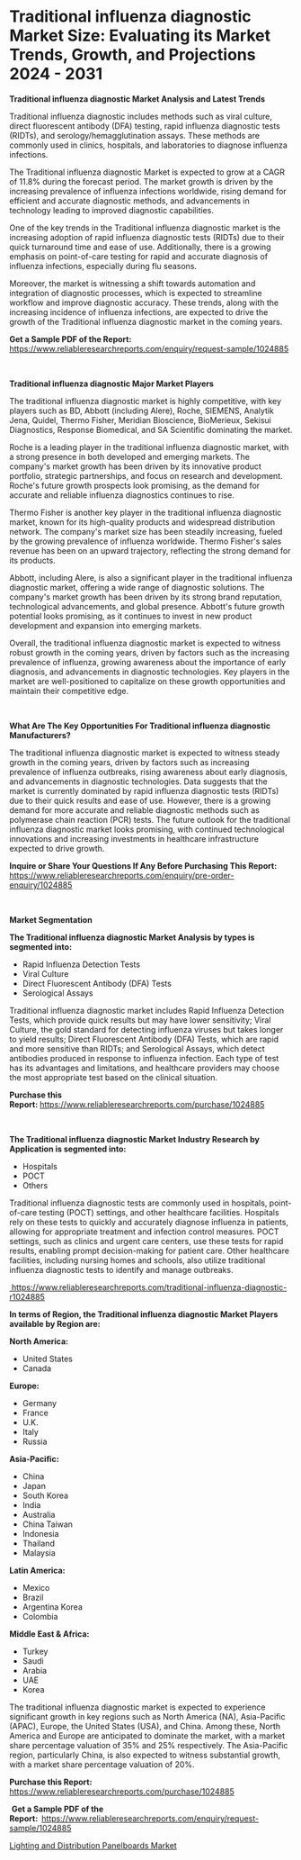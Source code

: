 <p><h1>Traditional influenza diagnostic Market Size: Evaluating its Market Trends, Growth, and Projections 2024 - 2031</h1></p><p><strong>Traditional influenza diagnostic Market Analysis and Latest Trends</strong></p>
<p><p>Traditional influenza diagnostic includes methods such as viral culture, direct fluorescent antibody (DFA) testing, rapid influenza diagnostic tests (RIDTs), and serology/hemagglutination assays. These methods are commonly used in clinics, hospitals, and laboratories to diagnose influenza infections.</p><p>The Traditional influenza diagnostic Market is expected to grow at a CAGR of 11.8% during the forecast period. The market growth is driven by the increasing prevalence of influenza infections worldwide, rising demand for efficient and accurate diagnostic methods, and advancements in technology leading to improved diagnostic capabilities.</p><p>One of the key trends in the Traditional influenza diagnostic market is the increasing adoption of rapid influenza diagnostic tests (RIDTs) due to their quick turnaround time and ease of use. Additionally, there is a growing emphasis on point-of-care testing for rapid and accurate diagnosis of influenza infections, especially during flu seasons.</p><p>Moreover, the market is witnessing a shift towards automation and integration of diagnostic processes, which is expected to streamline workflow and improve diagnostic accuracy. These trends, along with the increasing incidence of influenza infections, are expected to drive the growth of the Traditional influenza diagnostic market in the coming years.</p></p>
<p><strong>Get a Sample PDF of the Report:&nbsp;</strong> <a href="https://www.reliableresearchreports.com/enquiry/request-sample/1024885">https://www.reliableresearchreports.com/enquiry/request-sample/1024885</a></p>
<p>&nbsp;</p>
<p><strong>Traditional influenza diagnostic Major Market Players</strong></p>
<p><p>The traditional influenza diagnostic market is highly competitive, with key players such as BD, Abbott (including Alere), Roche, SIEMENS, Analytik Jena, Quidel, Thermo Fisher, Meridian Bioscience, BioMerieux, Sekisui Diagnostics, Response Biomedical, and SA Scientific dominating the market.</p><p>Roche is a leading player in the traditional influenza diagnostic market, with a strong presence in both developed and emerging markets. The company's market growth has been driven by its innovative product portfolio, strategic partnerships, and focus on research and development. Roche's future growth prospects look promising, as the demand for accurate and reliable influenza diagnostics continues to rise.</p><p>Thermo Fisher is another key player in the traditional influenza diagnostic market, known for its high-quality products and widespread distribution network. The company's market size has been steadily increasing, fueled by the growing prevalence of influenza worldwide. Thermo Fisher's sales revenue has been on an upward trajectory, reflecting the strong demand for its products.</p><p>Abbott, including Alere, is also a significant player in the traditional influenza diagnostic market, offering a wide range of diagnostic solutions. The company's market growth has been driven by its strong brand reputation, technological advancements, and global presence. Abbott's future growth potential looks promising, as it continues to invest in new product development and expansion into emerging markets.</p><p>Overall, the traditional influenza diagnostic market is expected to witness robust growth in the coming years, driven by factors such as the increasing prevalence of influenza, growing awareness about the importance of early diagnosis, and advancements in diagnostic technologies. Key players in the market are well-positioned to capitalize on these growth opportunities and maintain their competitive edge.</p></p>
<p>&nbsp;</p>
<p><strong>What Are The Key Opportunities For Traditional influenza diagnostic Manufacturers?</strong></p>
<p><p>The traditional influenza diagnostic market is expected to witness steady growth in the coming years, driven by factors such as increasing prevalence of influenza outbreaks, rising awareness about early diagnosis, and advancements in diagnostic technologies. Data suggests that the market is currently dominated by rapid influenza diagnostic tests (RIDTs) due to their quick results and ease of use. However, there is a growing demand for more accurate and reliable diagnostic methods such as polymerase chain reaction (PCR) tests. The future outlook for the traditional influenza diagnostic market looks promising, with continued technological innovations and increasing investments in healthcare infrastructure expected to drive growth.</p></p>
<p><strong>Inquire or Share Your Questions If Any Before Purchasing This Report:</strong> <a href="https://www.reliableresearchreports.com/enquiry/pre-order-enquiry/1024885">https://www.reliableresearchreports.com/enquiry/pre-order-enquiry/1024885</a></p>
<p>&nbsp;</p>
<p><strong>Market Segmentation</strong></p>
<p><strong>The Traditional influenza diagnostic Market Analysis by types is segmented into:</strong></p>
<p><ul><li>Rapid Influenza Detection Tests</li><li>Viral Culture</li><li>Direct Fluorescent Antibody (DFA) Tests</li><li>Serological Assays</li></ul></p>
<p><p>Traditional influenza diagnostic market includes Rapid Influenza Detection Tests, which provide quick results but may have lower sensitivity; Viral Culture, the gold standard for detecting influenza viruses but takes longer to yield results; Direct Fluorescent Antibody (DFA) Tests, which are rapid and more sensitive than RIDTs; and Serological Assays, which detect antibodies produced in response to influenza infection. Each type of test has its advantages and limitations, and healthcare providers may choose the most appropriate test based on the clinical situation.</p></p>
<p><strong>Purchase this Report:&nbsp;</strong><a href="https://www.reliableresearchreports.com/purchase/1024885">https://www.reliableresearchreports.com/purchase/1024885</a></p>
<p>&nbsp;</p>
<p><strong>The Traditional influenza diagnostic Market Industry Research by Application is segmented into:</strong></p>
<p><ul><li>Hospitals</li><li>POCT</li><li>Others</li></ul></p>
<p><p>Traditional influenza diagnostic tests are commonly used in hospitals, point-of-care testing (POCT) settings, and other healthcare facilities. Hospitals rely on these tests to quickly and accurately diagnose influenza in patients, allowing for appropriate treatment and infection control measures. POCT settings, such as clinics and urgent care centers, use these tests for rapid results, enabling prompt decision-making for patient care. Other healthcare facilities, including nursing homes and schools, also utilize traditional influenza diagnostic tests to identify and manage outbreaks.</p></p>
<p><a href="https://www.reliableresearchreports.com/traditional-influenza-diagnostic-r1024885">&nbsp;https://www.reliableresearchreports.com/traditional-influenza-diagnostic-r1024885</a></p>
<p><strong>In terms of Region, the Traditional influenza diagnostic Market Players available by Region are:</strong></p>
<p>
    <p> <strong> North America: </strong>
        <ul>
            <li>United States</li>
            <li>Canada</li>
        </ul>
        </p> 
    <p> <strong> Europe: </strong>
        <ul>
            <li>Germany</li>
            <li>France</li>
            <li>U.K.</li>
            <li>Italy</li>
            <li>Russia</li>
        </ul>
        </p> 
    <p> <strong> Asia-Pacific: </strong>
        <ul>
            <li>China</li>
            <li>Japan</li>
            <li>South Korea</li>
            <li>India</li>
            <li>Australia</li>
            <li>China Taiwan</li>
            <li>Indonesia</li>
            <li>Thailand</li>
            <li>Malaysia</li>
        </ul>
        </p> 
    <p> <strong> Latin America: </strong>
        <ul>
            <li>Mexico</li>
            <li>Brazil</li>
            <li>Argentina Korea</li>
            <li>Colombia</li>
        </ul>
        </p> 
    <p> <strong> Middle East & Africa: </strong>
        <ul>
            <li>Turkey</li>
            <li>Saudi</li>
            <li>Arabia</li>
            <li>UAE</li>
            <li>Korea</li>
        </ul>
    </p>
    </p>
<p><p>The traditional influenza diagnostic market is expected to experience significant growth in key regions such as North America (NA), Asia-Pacific (APAC), Europe, the United States (USA), and China. Among these, North America and Europe are anticipated to dominate the market, with a market share percentage valuation of 35% and 25% respectively. The Asia-Pacific region, particularly China, is also expected to witness substantial growth, with a market share percentage valuation of 20%.</p></p>
<p><strong>Purchase this Report: </strong><a href="https://www.reliableresearchreports.com/purchase/1024885">https://www.reliableresearchreports.com/purchase/1024885</a></p>
<p>&nbsp;<strong>Get a Sample PDF of the Report:&nbsp;&nbsp;</strong><a href="https://www.reliableresearchreports.com/enquiry/request-sample/1024885">https://www.reliableresearchreports.com/enquiry/request-sample/1024885</a></p>
<p><strong></strong></p>
<p><p><a href="https://www.linkedin.com/pulse/lighting-distribution-panelboards-market-analysis-sze-forecasted-tw22e">Lighting and Distribution Panelboards Market</a></p></p>